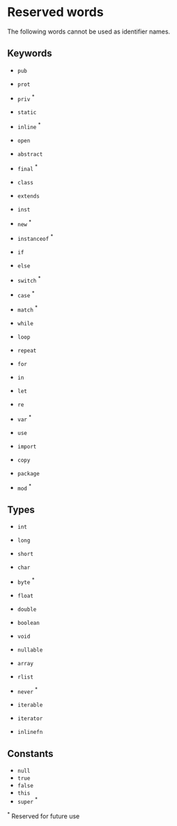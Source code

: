 # Reserved words

The following words cannot be used as identifier names.

## Keywords

- `pub`
- `prot`
- `priv` <sup>\*</sup>
- `static`
- `inline` <sup>\*</sup>
- `open`
- `abstract`
- `final` <sup>\*</sup>

- `class`
- `extends`

- `inst`
- `new` <sup>\*</sup>

- `instanceof` <sup>\*</sup>

- `if`
- `else`
- `switch` <sup>\*</sup>
- `case` <sup>\*</sup>
- `match` <sup>\*</sup>

- `while`
- `loop`
- `repeat`
- `for`
- `in`

- `let`
- `re`
- `var` <sup>\*</sup>

- `use`
- `import`
- `copy`

- `package`
- `mod` <sup>\*</sup>

## Types

- `int`
- `long`
- `short`
- `char`
- `byte` <sup>\*</sup>
- `float`
- `double`
- `boolean`

- `void`

- `nullable`
- `array`
- `rlist`

- `never` <sup>\*</sup>

- `iterable`
- `iterator`
- `inlinefn`

## Constants

- `null`
- `true`
- `false`
- `this`
- `super` <sup>\*</sup>

<sup>\*</sup> Reserved for future use
